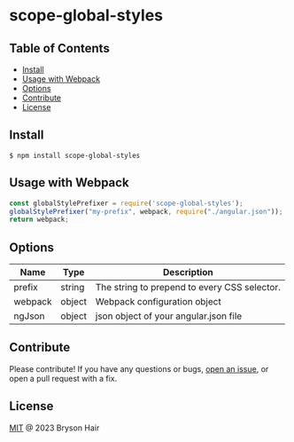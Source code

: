 # scope-global-styles

## Table of Contents

- [Install](#install)
- [Usage with Webpack](#usage-with-webpack)
- [Options](#options)
- [Contribute](#contribute)
- [License](#license)

## Install

```console
$ npm install scope-global-styles
```


## Usage with Webpack
```js
const globalStylePrefixer = require('scope-global-styles');
globalStylePrefixer("my-prefix", webpack, require("./angular.json"));
return webpack;
```

## Options

| Name | Type | Description |
|------|------|-------------|
| prefix | string | The string to prepend to every CSS selector. |
| webpack | object | Webpack configuration object |
| ngJson | object | json object of your angular.json file |

## Contribute

Please contribute! If you have any questions or bugs, [open an issue](https://github.com/bh3605/scope-global-styles/issues/new), or open a pull request with a fix.


## License
[MIT](LICENSE) @ 2023 Bryson Hair
